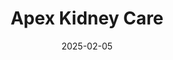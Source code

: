 ---  
layout: startup_page  
title: "Apex Kidney Care"  
id: "apexkidneycare.com"  
permalink: "/apexkidneycareapexkidneycare.com02052025/"  
website: "https://www.apexkidneycare.com/"  
funding_round: ""  
funding_amount: "$9M"  
investors: "Blue Earth Capital AG, Tata Capital Healthcare Fund"  
about: "Apex Kidney Care (AKC) is a dialysis service provider aiming to enhance accessible, high-quality kidney care in India. It focuses on expanding its comprehensive ecosystem for kidney disease patients, particularly in semi-urban and rural areas. AKC leverages automation and quality improvements to achieve this goal."  
markets: "Healthcare"  
hq: "Mumbai, Maharashtra, India"  
founded_year: "2008"  
linkedin: "https://in.linkedin.com/company/apexkidneycare"  
twitter: "https://twitter.com/ApexKidney"  
instagram: ""  
facebook: "https://www.facebook.com/apexkidneycarepvtltd"  
crunchbase: "https://www.crunchbase.com/organization/apex-kidney-care"  
pitchbook: "https://pitchbook.com/profiles/company/129309-76"  

date_display: "05-Feb-2025"  
date: "2025-02-05"

# SEO Optimization  
meta_title: "Apex Kidney Care -  Funding ($9M)"  
meta_description: "Apex Kidney Care, Apex Kidney Care (AKC) is a dialysis service provider aiming to enhance accessible, high-quality kidney care in India. It focuses on expanding its com..."  
meta_keywords: "Apex Kidney Care, Healthcare,  funding"  
canonical_url: "https://startup.projectstartups.com/apexkidneycareapexkidneycare.com02052025/"  
---